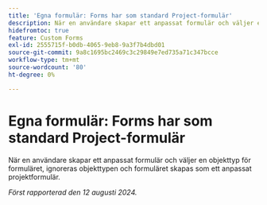 ```yaml
---
title: 'Egna formulär: Forms har som standard Project-formulär'
description: När en användare skapar ett anpassat formulär och väljer en objekttyp för formuläret, ignoreras objekttypen och formuläret skapas som ett anpassat projektformulär.
hidefromtoc: true
feature: Custom Forms
exl-id: 2555715f-b0db-4065-9eb8-9a3f7b4dbd01
source-git-commit: 9a8c1695bc2469c3c29849e7ed735a71c347bcce
workflow-type: tm+mt
source-wordcount: '80'
ht-degree: 0%

---
```


# Egna formulär: Forms har som standard Project-formulär

När en användare skapar ett anpassat formulär och väljer en objekttyp för formuläret, ignoreras objekttypen och formuläret skapas som ett anpassat projektformulär.

_Först rapporterad den 12 augusti 2024._
